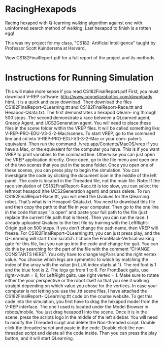 # RacingHexapods
Racing hexapod with Q-learning walking algorithm against one with uninformed search method of walking. Last hexapod to finish is a rotten egg!

This was my project for my class, "CS182: Artificial Intelligence" taught by Professor Scott Kuindersma at Harvard.

View CS182FinalReport.pdf for a full report of the project and its methods.

# Instructions for Running Simulation

This will make more sense if you read CS182FinalReport.pdf
First, you must download V-REP software: http://www.coppeliarobotics.com/downloads.
html. It is a quick and easy download. Then download the files CS182FinalReport-QLearning.ttt and CS182FinalReport-Race.ttt and Hexapod-Qdata.txt. The first demonstrates a hexapod Qlearn- ing through 500 steps. The second demonstrate a race between a QLearned agent, Greedy Agent, and UCS2Generation agent. You will need to place these files in the scene folder within the VREP files. It will be called something like: V-REP-PRO-EDU-V3-3-2-Mac/scenes.
To start VREP, go to the command line and cd into V-REP-PRO-EDU-V3-3-2-Mac or your com- puter’s equivalent. Then run the command ./vrep.app/Contents/MacOS/vrep if you have a Mac, or the equivalent for the computer you have. This is if you want VREP to print variables to the command line. Otherwise you can just open the VREP application directly.
Once open, go to the file menu and open one of the two scenes that you put in the scene folder. Once you open one of these scenes, you can press play to begin the simulation. You can investigate the code by clicking the document icon in the middle of the left panel. The code is located in the Threaded file, not the main file. Note: If the race simulation of CS182FinalReport-Race.ttt is too slow, you can select the leftmost hexapod (the UCS2Generation agent) and press delete.
To run CS182FinalReport-Race.ttt, you will need the Qvalues for the Qlearning robot. That’s what is in Hexapod-Qdata.txt. You need to download this file and then copy the path to that file
in your computer. Then go to the one line in the code that says ”io.open” and paste your full path to the file (just replace the current file path that is there). Then you can run the race. I already uploaded Qvalues to the text file by training with the LeftRight-Origin gait on 500 steps. If you don’t change the path name, then VREP will freeze.
For CS182FinalReport-QLearning.ttt, you can just press play, and the Q-Learning will start from scratch. I chose the FrontBack-Vertical walking gate for this file, but you can go into the code and change the gait. You can do this by searching for the part of the file with the comment ”CHANGE CONSTANTS HERE”. You only have to change legPairs and the right vertex value. You choose which legs are symmetric to which by matching the index of the array with the value (in LUA index starts at 1). The red foot is 1 and the blue foot is 2. The legs go from 1 to 6. For FrontBack gaits, use right-v-num = 6, for LeftRight gaits, use right vertex = 1. Make sure to rotate either the your perspective or the robot itself so that you see it walking straight depending on which value you chose for the vertices.
In case your computer is not letting you use the .ttt scene files, I have attached the CS182FinalReport- QLearning.ttt code on the course website. To get this code into the simulation, you first have to drag the hexapod model from the V-REP interface. The one I used is located under the Model Browser in robots/mobile. You just drag hexapod1 into the scene. Once it is in the scene, press
the scripts logo in the middle of the left sidebar. You will need to modify the Threaded script and delete the Non-threaded script. Double click the threaded script and paste in the code. Double click the non-threaded script and delete all the code inside. Then you can press the play button, and it will start QLearning.
